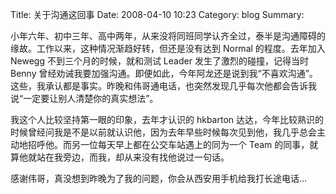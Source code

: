 Title: 关于沟通这回事
Date: 2008-04-10 10:23
Category: blog
Summary:

小年六年、初中三年、高中两年，从来没将同班同学认齐全过，泰半是沟通障碍的缘故。工作以来，这种情况渐趋好转，但还是没有达到 Normal 的程度。去年加入 Newegg 不到三个月的时候，就和测试 Leader 发生了激烈的碰撞，记得当时 Benny 曾经劝诫我要加强沟通。即便如此，今年阿龙还是说到我“不喜欢沟通”。这些，我承认都是事实。昨晚和伟哥通电话，也突然发现几乎每次他都会告诉我说“一定要让别人清楚你的真实想法”。

我这个人比较坚持第一眼的印象，去年才认识的 hkbarton 达达，今年比较熟识的时候曾经问我是不是以前就认识他，因为去年早些时候每次见到他，我几乎总会主动地招呼他。而另一位每天早上都在公交车站遇上的同为一个 Team 的同事，就算他就站在我旁边，而我，却从来没有找他说过一句话。

感谢伟哥，真没想到昨晚为了我的问题，你会从西安用手机给我打长途电话…